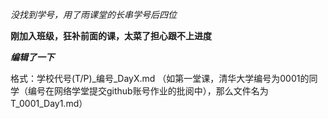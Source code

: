 *没找到学号，用了雨课堂的长串学号后四位*

**刚加入班级，狂补前面的课，太菜了担心跟不上进度**

***编辑了一下***



格式：学校代号(T/P)_编号_DayX.md （如第一堂课，清华大学编号为0001的同学（编号在网络学堂提交github账号作业的批阅中），那么文件名为T_0001_Day1.md）
